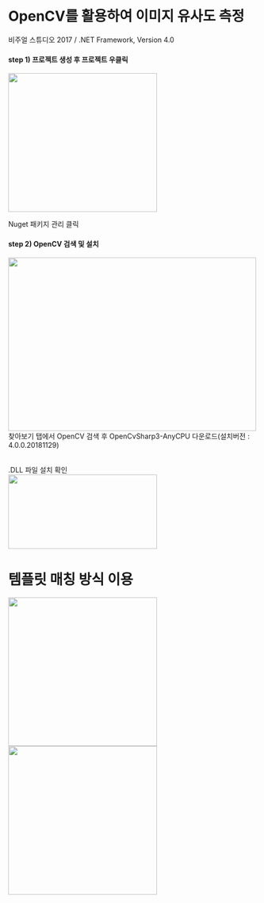 # OpenCV를 활용하여 이미지 유사도 측정 <br>

비주얼 스튜디오 2017 / .NET Framework, Version 4.0
#### step 1) 프로젝트 생성 후 프로젝트 우클릭

<img src="https://user-images.githubusercontent.com/26541410/56937615-8e39bd00-6b38-11e9-892c-551335735e95.png" width="300" height="280">

Nuget 패키지 관리 클릭

#### step 2) OpenCV 검색 및 설치 
<img src ="https://user-images.githubusercontent.com/26541410/56937661-ea9cdc80-6b38-11e9-861a-227650ff7522.png" width="500" height="350">
찾아보기 탭에서 OpenCV 검색 후 OpenCvSharp3-AnyCPU 다운로드(설치버전 : 4.0.0.20181129)<br><br>

.DLL 파일 설치 확인<br>
<img src ="https://user-images.githubusercontent.com/26541410/56937783-93e3d280-6b39-11e9-96d8-9e361fbb21c6.png" width="300" height="150">

# 템플릿 매칭 방식 이용

<img src="https://user-images.githubusercontent.com/26541410/56937904-1ec4cd00-6b3a-11e9-9085-80b9180b7d12.png" width="300" height="300"><Br>
<img src="https://user-images.githubusercontent.com/26541410/56937961-69464980-6b3a-11e9-88b0-51c791fd4d63.png" width="300" height="300">
